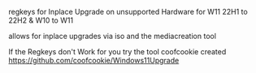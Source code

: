 regkeys for Inplace Upgrade on unsupported Hardware for W11 22H1 to 22H2 & W10 to W11

allows for inplace upgrades via iso and the mediacreation tool

If the Regkeys don't Work for you try the tool coofcookie created 
https://github.com/coofcookie/Windows11Upgrade

